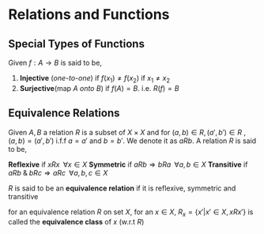 # Relations and Functions
## Special Types of Functions
Given $f : A\rightarrow B$ is said to be, 
1. **Injective** (*one-to-one*) if $f(x_1)\neq f(x_2)$ if $x_1 \neq x_2$
2. **Surjective**(map $A$ *onto* $B$) if $f(A)=B$. i.e. $R(f)=B$
## Equivalence Relations 
Given $A, B$ a relation $R$ is a subset of $X \times X$ and for $(a, b) \in R, (a',b')\in R$ , $(a,b)=(a',b')$ i.f.f $a=a'$ and $b=b'$. We denote it as $aRb$.  A relation $R$ is said to be,

**Reflexive** if $xRx\;\; \forall x\in X$
**Symmetric** if $aRb \Rightarrow bRa\;\; \forall a,b\in X$
**Transitive** if $aRb \; \& \; bRc \Rightarrow aRc \;\; \forall a,b,c\in X$

$R$ is said to be an **equivalence relation** if it is reflexive, symmetric and transitive 

for an equivalence relation $R$ on set $X$, for an $x\in X$, $R_x=\left\{x'|x' \in X,xRx' \right\}$ is called the **equivalence class** of $x$ (w.r.t $R$)

